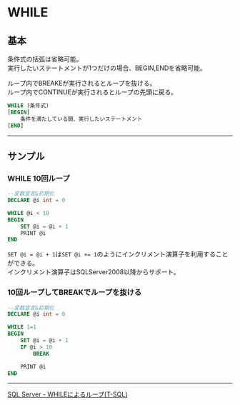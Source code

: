 # WHILE

## 基本

条件式の括弧は省略可能。  
実行したいステートメントが1つだけの場合、BEGIN,ENDを省略可能。  

ループ内でBREAKEが実行されるとループを抜ける。  
ループ内でCONTINUEが実行されるとループの先頭に戻る。  

``` sql
WHILE (条件式)
[BEGIN]
    条件を満たしている間、実行したいステートメント
[END]
```

---

## サンプル

### WHILE 10回ループ  

``` SQL
--変数宣言&初期化
DECLARE @i int = 0

WHILE @i < 10
BEGIN
    SET @i = @i + 1
    PRINT @i
END
```

`SET @i = @i + 1`は`SET @i += 1`のようにインクリメント演算子を利用することができる。  
インクリメント演算子はSQLServer2008以降からサポート。  

### 10回ループしてBREAKでループを抜ける  

``` SQL
--変数宣言&初期化
DECLARE @i int = 0

WHILE 1=1
BEGIN
    SET @i = @i + 1
    IF @i > 10
        BREAK

    PRINT @i
END
```

---

[SQL Server - WHILEによるループ(T-SQL)](https://www.curict.com/item/bb/bb80194.html)  
